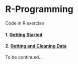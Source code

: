 # R-Programming
Code in R exercise


#### 1. [Getting Started](https://github.com/HuilinLu/R-Programming/blob/master/Getting%20Started.R)

#### 2. [Getting and Cleaning Data](https://github.com/HuilinLu/R-Programming/blob/master/Getting%20and%20Cleaning%20Data.R)

To be continued...
